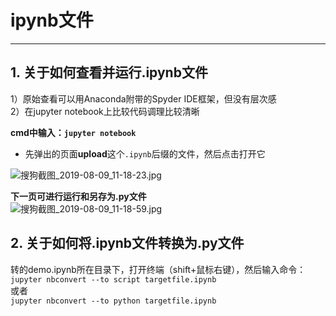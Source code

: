 #  ipynb文件   
***  

##  1. 关于如何查看并运行.ipynb文件  
   1）原始查看可以用Anaconda附带的Spyder IDE框架，但没有层次感  
   2）在jupyter notebook上比较代码调理比较清晰  

**cmd中输入：`jupyter notebook`**  
- 先弹出的页面**upload**这个`.ipynb`后缀的文件，然后点击打开它  

![搜狗截图_2019-08-09_11-18-23.jpg](https://upload-images.jianshu.io/upload_images/18891803-249c7262cd73de7f.jpg?imageMogr2/auto-orient/strip%7CimageView2/2/h/300/w/400)  

**下一页可进行运行和另存为.py文件**  
![搜狗截图_2019-08-09_11-18-59.jpg](https://upload-images.jianshu.io/upload_images/18891803-d933b881fef0eddc.jpg?imageMogr2/auto-orient/strip%7CimageView2/2/h/300/w/400)  

##  2. 关于如何将.ipynb文件转换为.py文件  
转的demo.ipynb所在目录下，打开终端（shift+鼠标右键），然后输入命令：    
`jupyter nbconvert --to script targetfile.ipynb`  
或者  
`jupyter nbconvert --to python targetfile.ipynb` 
